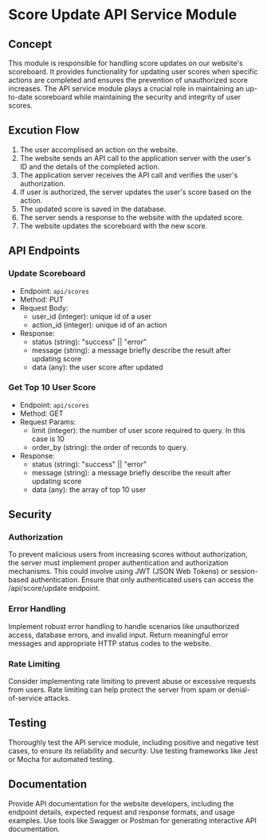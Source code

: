 
# Score Update API Service Module

## Concept

This module is responsible for handling score updates on our website's scoreboard.
It provides functionality for updating user scores when specific actions are completed and ensures the prevention of unauthorized score increases.
The API service module plays a crucial role in maintaining an up-to-date scoreboard while maintaining the security and integrity of user scores.

## Excution Flow

1. The user accomplised an action on the website.
2. The website sends an API call to the application server with the user's ID and the details of the completed action.
3. The application server receives the API call and verifies the user's authorization.
4. If user is authorized, the server updates the user's score based on the action.
5. The updated score is saved in the database.
6. The server sends a response to the website with the updated score.
7. The website updates the scoreboard with the new score.

## API Endpoints

### Update Scoreboard

* Endpoint: `api/scores`
* Method: PUT
* Request Body:
    * user_id (integer): unique id of a user
    * action_id (integer): unique id of an action 
* Response:
    * status (string): "success" || "error"
    * message (string): a message briefly describe the result after updating score
    * data (any): the user score after updated

### Get Top 10 User Score

* Endpoint: `api/scores`
* Method: GET
* Request Params:
    * limit (integer): the number of user score required to query. In this case is 10
    * order_by (string): the order of records to query.  
* Response:
    * status (string): "success" || "error"
    * message (string): a message briefly describe the result after updating score
    * data (any): the array of top 10 user

## Security

### Authorization

To prevent malicious users from increasing scores without authorization, the server must implement proper authentication and authorization mechanisms. This could involve using JWT (JSON Web Tokens) or session-based authentication. Ensure that only authenticated users can access the /api/score/update endpoint.

### Error Handling

Implement robust error handling to handle scenarios like unauthorized access, database errors, and invalid input. Return meaningful error messages and appropriate HTTP status codes to the website.

### Rate Limiting

Consider implementing rate limiting to prevent abuse or excessive requests from users. Rate limiting can help protect the server from spam or denial-of-service attacks.

## Testing

Thoroughly test the API service module, including positive and negative test cases, to ensure its reliability and security. Use testing frameworks like Jest or Mocha for automated testing.

## Documentation

Provide API documentation for the website developers, including the endpoint details, expected request and response formats, and usage examples. Use tools like Swagger or Postman for generating interactive API documentation.




